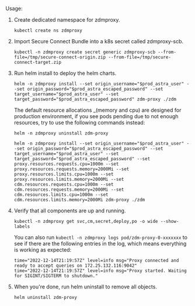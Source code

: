 Usage:
1. Create dedicated namespace for zdmproxy.

    ```kubectl create ns zdmproxy```

2. Import Secure Connect Bundle into a k8s secret called zdmproxy-scb.

    ```kubectl -n zdmproxy create secret generic zdmproxy-scb --from-file=/tmp/secure-connect-origin.zip --from-file=/tmp/secure-connect-target.zip```

3. Run helm install to deploy the helm charts.

    ```helm -n zdmproxy install --set origin_username="$prod_astra_user" --set origin_password="$prod_astra_escaped_password" --set target_username="$prod_astra_user" --set target_password="$prod_astra_escaped_password" zdm-proxy ./zdm```

   The default resource allocations _(memory and cpu) are designed for production environment, if you see pods pending due to not enough resources, try to use the following commands instead:

    ```helm -n zdmproxy uninstall zdm-proxy```

    ```helm -n zdmproxy install --set origin_username="$prod_astra_user" --set origin_password="$prod_astra_escaped_password" --set target_username="$prod_astra_user" --set target_password="$prod_astra_escaped_password" --set proxy.resources.requests.cpu=1000m --set proxy.resources.requests.memory=2000Mi --set proxy.resources.limits.cpu=1000m --set proxy.resources.limits.memory=2000Mi --set cdm.resources.requests.cpu=1000m --set cdm.resources.requests.memory=2000Mi --set cdm.resources.limits.cpu=1000m --set cdm.resources.limits.memory=2000Mi zdm-proxy ./zdm```

4. Verify that all components are up and running.

    ```kubectl -n zdmproxy get svc,cm,secret,deploy,po -o wide --show-labels```

   You can also run ```kubectl -n zdmproxy logs pod/zdm-proxy-0-xxxxxxx``` to see if there are the following entries in the log, which means everything is working as expected:

    ```
    time="2022-12-14T21:19:57Z" level=info msg="Proxy connected and ready to accept queries on 172.25.132.116:9042"
    time="2022-12-14T21:19:57Z" level=info msg="Proxy started. Waiting for SIGINT/SIGTERM to shutdown."
    ```

5. When you're done, run helm uninstall to remove all objects.

    ```helm uninstall zdm-proxy```
